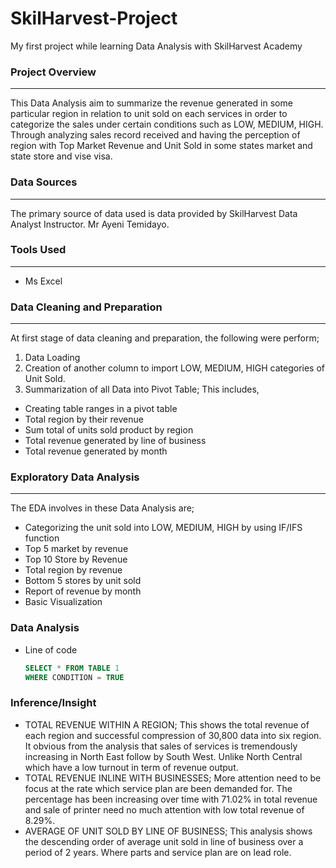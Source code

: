 # SkilHarvest-Project
My first project while learning Data Analysis with SkilHarvest Academy


### Project Overview
---
This Data Analysis aim to summarize the revenue generated in some particular region in relation to unit sold on each services in order to categorize the sales under certain conditions such as LOW, MEDIUM, HIGH. Through analyzing sales record received and having the perception of region with Top Market Revenue and Unit Sold in some states market and state store and vise visa.
### Data Sources 
---
The primary source of data used is data provided by SkilHarvest Data Analyst Instructor. Mr Ayeni Temidayo.
### Tools Used
---
- Ms Excel
### Data Cleaning and Preparation
---
At first stage of data cleaning and preparation, the following were perform;
1. Data Loading 
2. Creation of another column to import LOW, MEDIUM, HIGH categories of Unit Sold.
3. Summarization of all Data into Pivot Table; This includes,
  - Creating table ranges in a pivot table
  - Total region by their revenue
  - Sum total of units sold product by region
  - Total revenue generated by line of business 
  - Total revenue generated by month
### Exploratory Data Analysis 
---
The EDA involves in these Data Analysis are;
- Categorizing the unit sold into LOW, MEDIUM, HIGH by using IF/IFS function
- Top 5 market by revenue    
- Top 10 Store by Revenue
- Total region by revenue
- Bottom 5 stores by unit sold
- Report of revenue by month
- Basic Visualization
### Data Analysis
- Line of code
  ``` SQL
  SELECT * FROM TABLE 1
  WHERE CONDITION = TRUE
  ```
### Inference/Insight
- TOTAL REVENUE WITHIN A REGION; This shows the total revenue of each region and successful compression of 30,800 data into six region. It obvious from the analysis that sales of services is tremendously increasing in North East follow by South West. Unlike North Central which have a low turnout in term of revenue output.
- TOTAL REVENUE INLINE WITH BUSINESSES; More attention need to be focus at the rate which service plan are been demanded for. The percentage has been increasing over time with 71.02% in total revenue and sale of printer need no much attention with low total revenue of 8.29%.
- AVERAGE OF UNIT SOLD BY LINE OF BUSINESS; This analysis shows the descending order of average unit sold in line of business over a period of 2 years. Where parts and service plan are on lead role.

